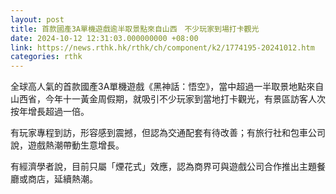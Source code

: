 ```yaml
---
layout: post
title: 首款國產3A單機遊戲逾半取景點來自山西　不少玩家到場打卡觀光
date: 2024-10-12 12:31:03.000000000 +08:00
link: https://news.rthk.hk/rthk/ch/component/k2/1774195-20241012.htm
categories: rthk
---
```


全球高人氣的首款國產3A單機遊戲《黑神話：悟空》，當中超過一半取景地點來自山西省，今年十一黃金周假期，就吸引不少玩家到當地打卡觀光，有景區訪客人次按年增長超過一倍。

有玩家專程到訪，形容感到震撼，但認為交通配套有待改善；有旅行社和包車公司說，遊戲熱潮帶動生意增長。

有經濟學者說，目前只屬「煙花式」效應，認為商界可與遊戲公司合作推出主題餐廳或商店，延續熱潮。
